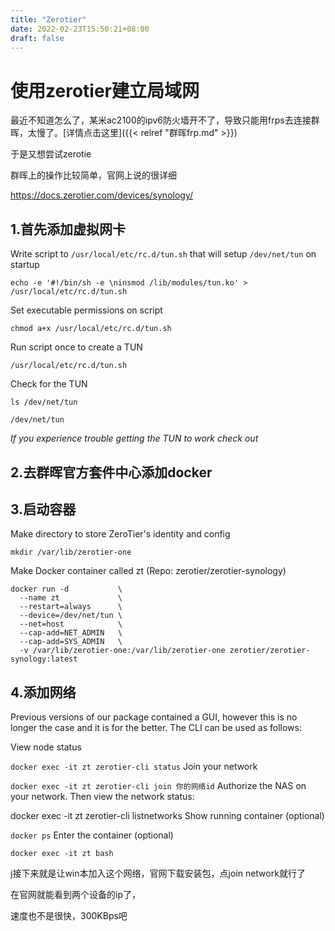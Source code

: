 ```yaml
---
title: "Zerotier"
date: 2022-02-23T15:50:21+08:00
draft: false
---
```




# 使用zerotier建立局域网

最近不知道怎么了，某米ac2100的ipv6防火墙开不了，导致只能用frps去连接群晖，太慢了。[详情点击这里]({{< relref "群晖frp.md" >}})

于是又想尝试zerotie

群晖上的操作比较简单，官网上说的很详细

https://docs.zerotier.com/devices/synology/

## 1.首先添加虚拟网卡

Write script to `/usr/local/etc/rc.d/tun.sh` that will setup `/dev/net/tun` on startup

`echo -e '#!/bin/sh -e \ninsmod /lib/modules/tun.ko' > /usr/local/etc/rc.d/tun.sh`

Set executable permissions on script

`chmod a+x /usr/local/etc/rc.d/tun.sh`



Run script once to create a TUN

```
/usr/local/etc/rc.d/tun.sh
```


Check for the TUN

```
ls /dev/net/tun

/dev/net/tun
```

*If you experience trouble getting the TUN to work check out*
## 2.去群晖官方套件中心添加docker
## 3.启动容器
Make directory to store ZeroTier's identity and config
```
mkdir /var/lib/zerotier-one
```
Make Docker container called zt (Repo: zerotier/zerotier-synology)
```
docker run -d           \
  --name zt             \
  --restart=always      \
  --device=/dev/net/tun \
  --net=host            \
  --cap-add=NET_ADMIN   \
  --cap-add=SYS_ADMIN   \
  -v /var/lib/zerotier-one:/var/lib/zerotier-one zerotier/zerotier-synology:latest
```

## 4.添加网络
Previous versions of our package contained a GUI, however this is no longer the case and it is for the better. The CLI can be used as follows:

View node status

```docker exec -it zt zerotier-cli status```
Join your network

```docker exec -it zt zerotier-cli join 你的网络id```
Authorize the NAS on your network. Then view the network status:

docker exec -it zt zerotier-cli listnetworks
Show running container (optional)

```docker ps```
Enter the container (optional)

```docker exec -it zt bash```

j接下来就是让win本加入这个网络，官网下载安装包，点join network就行了

在官网就能看到两个设备的ip了，

速度也不是很快，300KBps吧
